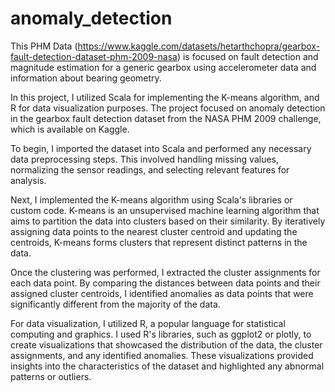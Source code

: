 # anomaly_detection

This PHM Data (https://www.kaggle.com/datasets/hetarthchopra/gearbox-fault-detection-dataset-phm-2009-nasa)  is focused on fault detection and magnitude estimation for a generic gearbox using accelerometer data and information about bearing geometry. 

In this project, I utilized Scala for implementing the K-means algorithm, and R for data visualization purposes. The project focused on anomaly detection in the gearbox fault detection dataset from the NASA PHM 2009 challenge, which is available on Kaggle.

To begin, I imported the dataset into Scala and performed any necessary data preprocessing steps. This involved handling missing values, normalizing the sensor readings, and selecting relevant features for analysis.

Next, I implemented the K-means algorithm using Scala's libraries or custom code. K-means is an unsupervised machine learning algorithm that aims to partition the data into clusters based on their similarity. By iteratively assigning data points to the nearest cluster centroid and updating the centroids, K-means forms clusters that represent distinct patterns in the data.

Once the clustering was performed, I extracted the cluster assignments for each data point. By comparing the distances between data points and their assigned cluster centroids, I identified anomalies as data points that were significantly different from the majority of the data.

For data visualization, I utilized R, a popular language for statistical computing and graphics. I used R's libraries, such as ggplot2 or plotly, to create visualizations that showcased the distribution of the data, the cluster assignments, and any identified anomalies. These visualizations provided insights into the characteristics of the dataset and highlighted any abnormal patterns or outliers.
